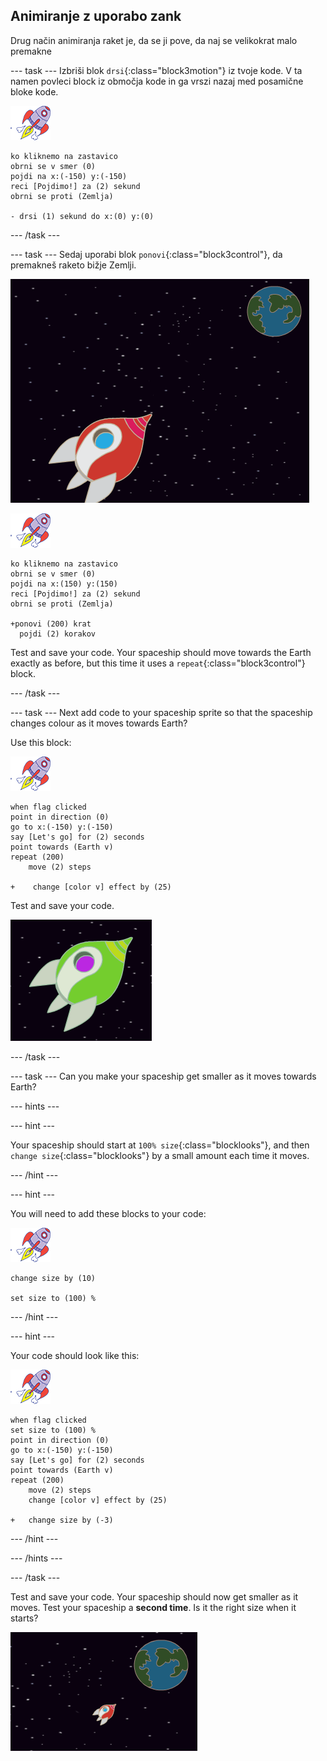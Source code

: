 ## Animiranje z uporabo zank

Drug način animiranja raket je, da se ji pove, da naj se velikokrat malo premakne

\--- task \--- Izbriši blok `drsi`{:class="block3motion"} iz tvoje kode. V ta namen povleci block iz območja kode in ga vrszi nazaj med posamične bloke kode.

![Spaceship sprite](images/sprite-spaceship.png)

```blocks3
ko kliknemo na zastavico
obrni se v smer (0)
pojdi na x:(-150) y:(-150)
reci [Pojdimo!] za (2) sekund
obrni se proti (Zemlja)

- drsi (1) sekund do x:(0) y:(0)
```

\--- /task \---

\--- task \--- Sedaj uporabi blok `ponovi`{:class="block3control"}, da premakneš raketo bižje Zemlji.

![Preizkušanje animacije vesoljske ladje](images/space-animate-stage.png)

![Spaceship sprite](images/sprite-spaceship.png)

```blocks3
ko kliknemo na zastavico
obrni se v smer (0)
pojdi na x:(150) y:(150)
reci [Pojdimo!] za (2) sekund
obrni se proti (Zemlja)

+ponovi (200) krat
  pojdi (2) korakov
```

Test and save your code. Your spaceship should move towards the Earth exactly as before, but this time it uses a `repeat`{:class="block3control"} block.

\--- /task \---

\--- task \--- Next add code to your spaceship sprite so that the spaceship changes colour as it moves towards Earth?

Use this block:

![Spaceship sprite](images/sprite-spaceship.png)

```blocks3
when flag clicked
point in direction (0)
go to x:(-150) y:(-150)
say [Let's go] for (2) seconds
point towards (Earth v)
repeat (200)
    move (2) steps

+    change [color v] effect by (25)
```

Test and save your code.

![Preizkušanje vesoljske ladje, ki spreminja barvo](images/space-colour-test.png)

\--- /task \---

\--- task \--- Can you make your spaceship get smaller as it moves towards Earth?

\--- hints \---

\--- hint \---

Your spaceship should start at `100% size`{:class="blocklooks"}, and then `change size`{:class="blocklooks"} by a small amount each time it moves.

\--- /hint \---

\--- hint \---

You will need to add these blocks to your code:

![Spaceship sprite](images/sprite-spaceship.png)

```blocks3
change size by (10)

set size to (100) %
```

\--- /hint \---

\--- hint \---

Your code should look like this:

![Spaceship sprite](images/sprite-spaceship.png)

```blocks3
when flag clicked
set size to (100) %
point in direction (0)
go to x:(-150) y:(-150)
say [Let's go] for (2) seconds
point towards (Earth v)
repeat (200)
    move (2) steps
    change [color v] effect by (25)

+   change size by (-3)
```

\--- /hint \---

\--- /hints \---

\--- /task \---

Test and save your code. Your spaceship should now get smaller as it moves. Test your spaceship a **second time**. Is it the right size when it starts?

![Preizkušanje zmanjševanja vesoljske ladje](images/space-size-test.png)
